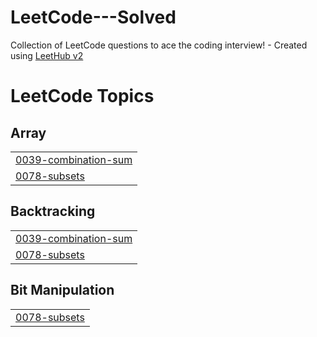# LeetCode---Solved
Collection of LeetCode questions to ace the coding interview! - Created using [LeetHub v2](https://github.com/arunbhardwaj/LeetHub-2.0)

<!---LeetCode Topics Start-->
# LeetCode Topics
## Array
|  |
| ------- |
| [0039-combination-sum](https://github.com/abyansetya/LeetCode---Solved/tree/master/0039-combination-sum) |
| [0078-subsets](https://github.com/abyansetya/LeetCode---Solved/tree/master/0078-subsets) |
## Backtracking
|  |
| ------- |
| [0039-combination-sum](https://github.com/abyansetya/LeetCode---Solved/tree/master/0039-combination-sum) |
| [0078-subsets](https://github.com/abyansetya/LeetCode---Solved/tree/master/0078-subsets) |
## Bit Manipulation
|  |
| ------- |
| [0078-subsets](https://github.com/abyansetya/LeetCode---Solved/tree/master/0078-subsets) |
<!---LeetCode Topics End-->